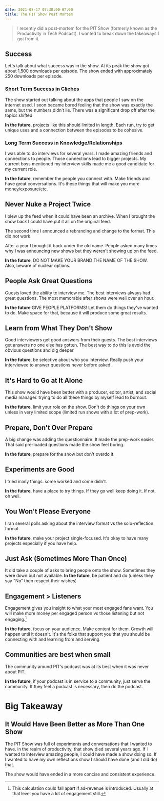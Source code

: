 ```yaml
---
date: 2021-08-17 07:30:00-07:00
title: The PIT Show Post Mortem
---
```


> I recently did a post-mortem for the PIT Show (formerly known as the Productivity in Tech Podcast). I wanted to break down the takeaways I got from it.


## Success
Let's talk about what success was in the show. At its peak the show got about 1,500 downloads per episode. The show ended with approximately 250 downloads per episode.

### Short Term Success in Cliches
The show started out talking about the apps that people I saw on the internet used. I soon became bored feeling that the show was exactly the same, but the numbers didn't lie. There was a significant drop off after the topics shifted. 

**In the future**, projects like this should limited in length. Each run, try to get unique uses and a connection between the episodes to be cohesive.

### Long Term Success in Knowledge/Relationships

I was able to do interviews for several years. I made amazing friends and connections to people. Those connections lead to bigger projects. My current boss mentioned my interview skills made me a  good candidate for my current role.

**In the future**, remember the people you connect with. Make friends and have great conversations. It's these things that will make you more money/exposure/etc. 

## Never Nuke a Project Twice

I blew up the feed when it could have been an archive. When I brought the show back I could have put it all on the original feed.

The second time I announced a rebranding and change to the format. This did not work.

After a year I brought it back under the old name. People asked many times why I was announcing new shows but they weren't showing up on the feed.

**In the future**, DO NOT MAKE YOUR BRAND THE NAME OF THE SHOW. Also, beware of nuclear options.

## People Ask Great Questions

Guests loved the ability to interview me. The best interviews always had great questions. The most memorable after shows were well over an hour.

**In the future** GIVE PEOPLE PLATFORMS! Let them do things they've wanted to do. Make space for that, because it will produce some great results.

## Learn from What They Don't Show

Good interviewers get good answers from their guests. The best interviews get answers no one else has gotten. The best way to do this is avoid the obvious questions and dig deeper.

**In the future**, be selective about who you interview. Really push your interviewee to answer questions never before asked.

## It's Hard to Go at It Alone

This show would have been better with a producer, editor, artist, and social media manager. trying to do all these things by myself  lead to burnout.

**In the future**, limit your role on the show. Don't do things on your own unless in very limited scope (limited run shows with a lot of prep-work).

## Prepare, Don't Over Prepare

A big change was adding the questionnaire. It made the prep-work easier. That said pre-loaded questions made the show feel boring.

**In the future**, prepare for the show but don't overdo it.

## Experiments are Good

I tried many things. some worked and some didn't. 

**In the future**, have a place to try things. If they go well keep doing it. If not, oh well.

## You Won't Please Everyone

I ran several polls asking about the interview format vs the solo-reflection format.

**In the future**, make your project single-focused. It's okay to have many projects especially if you have help.

## Just Ask (Sometimes More Than Once) 

It did take a couple of asks to bring people onto the show. Sometimes they were down but not available. 
**In the future**, be patient and do  (unless they say "No" then respect their wishes)

## Engagement > Listeners
Engagement gives you insight to what your most engaged fans want. You will make more money per engaged person vs those listening but not engaging.[^1]

**In the future**, focus on your audience. Make content for them. Growth will happen until it doesn't. It's the folks that support you that you should be connecting with and learning from and serving.

## Communities are best when small
The community around PIT's podcast was at its best when it was never about PIT. 

**In the future**, if your podcast is in service to a community, just serve the community. If they feel a podcast is necessary, then do the podcast.

# Big Takeaway
## It Would Have Been Better as More Than One Show

The PIT Show was full of experiments and conversations that I wanted to have. In the realm of productivity, that show died several years ago. If I wanted to interview amazing people, I could have made a show doing so. If I wanted to have my own reflections show I should have done (and I did do) that.

The show would have ended in a more concise and consistent experience.

[^1]: This calculation could fall apart if ad-revenue is introduced. Usually at that level you have a lot of engagement still.